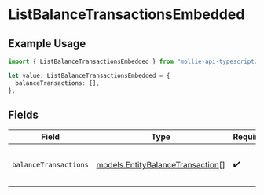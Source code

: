 # ListBalanceTransactionsEmbedded

## Example Usage

```typescript
import { ListBalanceTransactionsEmbedded } from "mollie-api-typescript/models/operations";

let value: ListBalanceTransactionsEmbedded = {
  balanceTransactions: [],
};
```

## Fields

| Field                                                                         | Type                                                                          | Required                                                                      | Description                                                                   |
| ----------------------------------------------------------------------------- | ----------------------------------------------------------------------------- | ----------------------------------------------------------------------------- | ----------------------------------------------------------------------------- |
| `balanceTransactions`                                                         | [models.EntityBalanceTransaction](../../models/entitybalancetransaction.md)[] | :heavy_check_mark:                                                            | An array of balance transaction objects.                                      |